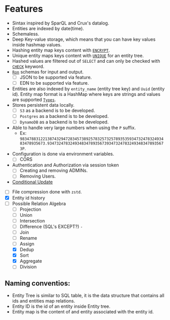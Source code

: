 # Features

- Sintax inspired by SparQL and Crux's datalog.
- Entities are indexed by date(time).
- Schemaless.
- Deep Key-value storage, which means that you can have key values inside hashmap values.
- Hashing entity map keys content with [`ENCRYPT`](https://github.com/naomijub/wooridb#create-entity).
- Unique entity maps keys content with [`UNIQUE`](https://github.com/naomijub/wooridb#create-entity) for an entity tree.
- Hashed values are filtered out of `SELECT` and can only be checked with  [`CHECK`](https://github.com/naomijub/wooridb#checks-validity-of-of-an-encrypted-key) keyword.
- [`Ron`](https://github.com/ron-rs/ron/blob/master/docs/grammar.md) schemas for input and output.
  - [ ] JSON to be supported via feature.
  - [ ] EDN to be supported via feature.
- Entities are also indexed by `entity_name` (entity tree key) and `Uuid` (entity id). Entity map format is a HashMap where keys are strings and values are supported [`Types`](https://github.com/naomijub/wooridb/blob/main/wql/src/lib.rs#L78).
- Stores persistent data locally.
  - [ ] `S3` as a backend is to be developed.
  - [ ] `Postgres` as a backend is to be developed.
  - [ ] `DynamoDB` as a backend is to be developed.
- Able to handle very large numbers when using the `P` suffix.
  - Ex: `98347883122138743294728345738925783257325789353593473247832493483478935673.9347324783249348347893567393473247832493483478935673P`.
- Configuration is done via environment variables.
  - [ ] CORS
- Authentication and Authorization via session token
  - [ ] Creating and removing ADMINs.
  - [ ] Removing Users.
- [Conditional Update](https://github.com/naomijub/wooridb#match-update-entity)
- [ ] File compression done with `zstd`.
- [x] Entity id history
- [ ] Possible Relation Algebra
    - [ ] Projection
    - [ ] Union
    - [ ] Intersection 
    - [ ] Difference (SQL's EXCEPT?) `-`
    - [ ] Join
    - [ ] Rename
    - [ ] Assign
    - [x] Dedup
    - [x] Sort
    - [x] Aggregate
    - [ ] Division

## Naming conventios:
- Entity Tree is similar to SQL table, it is the data structure that contains all ids and entities map relations.
- Entity ID is the id of an entity inside Entity tree.
- Entity map is the content of and entity associated with the entity id.